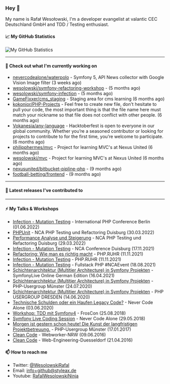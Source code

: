 ### Hey 👋

My name is Rafał Wesołowski, I'm a developer evangelist at valantic CEC Deutschland GmbH and TDD / Testing enthusiast.

#### 📈 My GitHub Statistics

![My GitHub Statistics](https://github-readme-stats.vercel.app/api?username=wesolowski&show_icons=true&count_private=true&hide_title=true)

---

#### 👷 Check out what I'm currently working on

- [nevercodealone/waterpolo](https://github.com/nevercodealone/waterpolo) - Symfony 5, API News collector with Google Vision Image filter (3 weeks ago)
- [wesolowski/symfony-refactoring-workshop](https://github.com/wesolowski/symfony-refactoring-workshop) -  (5 months ago)
- [wesolowski/symfony-infection](https://github.com/wesolowski/symfony-infection) -  (5 months ago)
- [GameFixxer/cms_staging](https://github.com/GameFixxer/cms_staging) - Staging area for cms learning (6 months ago)
- [kokonior/PHP-Projects](https://github.com/kokonior/PHP-Projects) - Feel free to create new file, don&#39;t hesitate to pull your code, the most important thing is that the file name here must match your nickname so that file does not conflict with other people. (6 months ago)
- [Vokanesia/any-language](https://github.com/Vokanesia/any-language) - Hacktoberfest is open to everyone in our global community. Whether you’re a seasoned contributor or looking for projects to contribute to for the first time, you’re welcome to participate. (6 months ago)
- [philipphermes/mvc](https://github.com/philipphermes/mvc) - Project for learning MVC&#39;s at Nexus United (6 months ago)
- [wesolowski/mvc](https://github.com/wesolowski/mvc) - Project for learning MVC&#39;s at Nexus United (6 months ago)
- [nexusunited/bitbucket-pipline-php](https://github.com/nexusunited/bitbucket-pipline-php) -  (9 months ago)
- [football-betting/frontend](https://github.com/football-betting/frontend) -  (9 months ago)

---

#### 🔭 Latest releases I've contributed to


---

#### ⚡ My Talks & Workshops

- [Infection - Mutation Testing](https://phpconference.com/berlin-en/) - International PHP Conference Berlin (01.06.2022) 
- [PHPUnit](https://nevercodealone.de/de/nca-events/php-testing-refactoring-conference) - NCA PHP Testing und Refactoring Duisburg (30.03.2022) 
- [Performance Analyse und Steigerung](https://nevercodealone.de/de/nca-events/php-testing-refactoring-conference) - NCA PHP Testing und Refactoring Duisburg (29.03.2022)
- [Infection - Mutation Testing](https://nevercodealone.de/de/nca-conference-duisburg) - NCA Conference Duisburg (17.11.2021)
- [Refactoring: Wie man es richtig macht](https://talk.bits.ruhr/event/16/schedule/18/34) - PHP.RUHR (11.11.2021)
- [Infection - Mutation Testing](https://talk.bits.ruhr/event/16/schedule/18/34) - PHP.RUHR (11.11.2021)
- [Infection - Mutation Testing](https://nevercodealone.de/de/fullstack-php-ncaevent) - Fullstack PHP #NCAEvent (18.08.2021)
- [Schichtenarchitektur (Multitier Architecture) in Symfony Projekten](https://live.symfony.com/2021-germany/) - SymfonyLive Online German Edition (16.04.2021)
- [Schichtenarchitektur (Multitier Architecture) in Symfony Projekten](https://www.meetup.com/de-DE/phpugms/events/mvrrpqybclbxb/) - PHP-Usergroup Münster (24.07.2020)
- [Schichtenarchitektur (Multitier Architecture) in Symfony Projekten](https://www.meetup.com/de-DE/PHP-USERGROUP-DRESDEN/events/268260496/) - PHP USERGROUP DRESDEN (14.06.2020)
- [Technische Schulden oder ein Haufen Legacy Code?](https://www.meetup.com/de-DE/meetup-group-PNulFhzz/events/270863661/) - Never Code Alone (03.06.2020)
- [Workshop: TDD mit Symfony4](https://programm.froscon.de/2018/events/2173.html) - FrosCon (25.08.2018)
- [Symfony Live Coding Session](https://www.meetup.com/de-DE/meetup-group-PNulFhzz/events/250521516/) - Never Code Alone (29.05.2018)
- [Morgen ist gestern schon heute! Die Kunst der langfristigen Projektbetreuung.](https://www.meetup.com/de-DE/phpugms/events/vqvhmlywcbwb/) - PHP-Usergroup Münster (17.01.2017)
- [Clean Code](http://webworker-nrw.de/1606-juni-2016/index.html) - Webworker-NRW (09.06.2016)
- [Clean Code](https://www.meetup.com/de-DE/Web-Engineering-Duesseldorf/events/229986529/) - Web-Engineering-Duesseldorf (21.04.2016)

#### 📫 How to reach me

- Twitter: [@WesolowskiRafal](https://twitter.com/WesolowskiRafal)
- Email: [info+github@styleax.de](mailto://info+github@styleax.de)
- Youtube:  [RafalWesolowskiNinja](https://www.youtube.com/c/RafalWesolowskiNinja)
